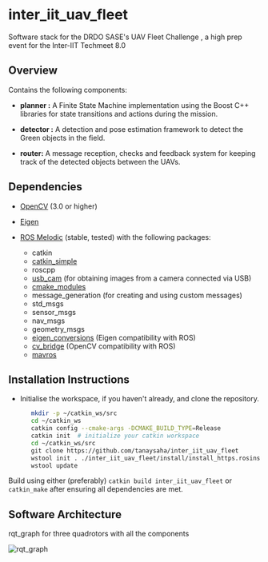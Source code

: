 # inter_iit_uav_fleet

Software stack for the DRDO SASE's UAV Fleet Challenge , a high prep event for the Inter-IIT Techmeet 8.0

## Overview

Contains the following components:

* **planner :** A Finite State Machine implementation using the Boost C++ libraries for state transitions and actions during the mission.

* **detector :** A detection and pose estimation framework to detect the Green objects in the field.

* **router:** A message reception, checks and feedback system for keeping track of the detected objects between the UAVs.

## Dependencies

* [OpenCV](https://opencv.org/) (3.0 or higher) 

* [Eigen](http://eigen.tuxfamily.org/index.php?title=Main_Page)

* [ROS Melodic](http://wiki.ros.org/melodic) (stable, tested) with the following packages:
  
  - catkin
  - [catkin_simple](https://github.com/catkin/catkin_simple)
  - roscpp
  - [usb_cam](https://github.com/ros-drivers/usb_cam.git) (for obtaining images from a camera connected via USB)
  - [cmake_modules](https://github.com/ros/cmake_modules)
  - message_generation (for creating and using custom messages)
  - std_msgs
  - sensor_msgs
  - nav_msgs
  - geometry_msgs
  - [eigen_conversions](https://github.com/ros/geometry) (Eigen compatibility with ROS)
  - [cv_bridge](https://github.com/ros-perception/vision_opencv) (OpenCV compatibility with ROS)
  - [mavros](https://github.com/mavlink/mavros) 

## Installation Instructions

* Initialise the workspace, if you haven't already, and clone the repository.
  
   ```bash
      mkdir -p ~/catkin_ws/src
      cd ~/catkin_ws
      catkin config --cmake-args -DCMAKE_BUILD_TYPE=Release
      catkin init  # initialize your catkin workspace
      cd ~/catkin_ws/src
     git clone https://github.com/tanaysaha/inter_iit_uav_fleet
      wstool init . ./inter_iit_uav_fleet/install/install_https.rosinstall
      wstool update
  ```
Build using either (preferably) `catkin build inter_iit_uav_fleet` or `catkin_make` after ensuring all dependencies are met.

## Software Architecture
rqt_graph for three quadrotors with all the components 

![rqt_graph](https://i.imgur.com/w1jv1Mx.png "rqt_graph")
